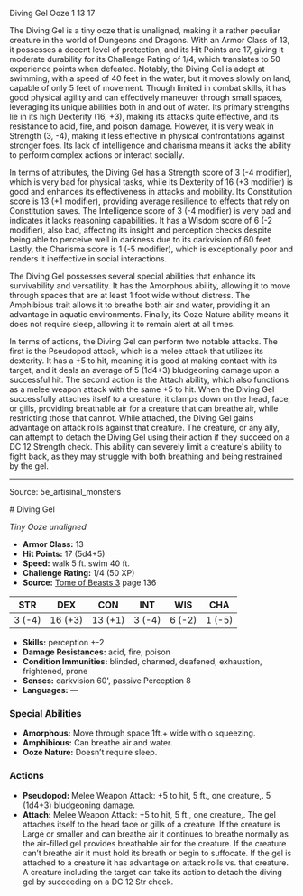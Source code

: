 <MonsterName/>Diving Gel</MonsterName>
<CreatureType/>Ooze</CreatureType>
<CR/>1</CR>
<AC/>13</AC>
<HP/>17</HP>
<summary>The Diving Gel is a tiny ooze that is unaligned, making it a rather peculiar creature in the world of Dungeons and Dragons. With an Armor Class of 13, it possesses a decent level of protection, and its Hit Points are 17, giving it moderate durability for its Challenge Rating of 1/4, which translates to 50 experience points when defeated. Notably, the Diving Gel is adept at swimming, with a speed of 40 feet in the water, but it moves slowly on land, capable of only 5 feet of movement. Though limited in combat skills, it has good physical agility and can effectively maneuver through small spaces, leveraging its unique abilities both in and out of water. Its primary strengths lie in its high Dexterity (16, +3), making its attacks quite effective, and its resistance to acid, fire, and poison damage. However, it is very weak in Strength (3, -4), making it less effective in physical confrontations against stronger foes. Its lack of intelligence and charisma means it lacks the ability to perform complex actions or interact socially. </summary>

<detail>

In terms of attributes, the Diving Gel has a Strength score of 3 (-4 modifier), which is very bad for physical tasks, while its Dexterity of 16 (+3 modifier) is good and enhances its effectiveness in attacks and mobility. Its Constitution score is 13 (+1 modifier), providing average resilience to effects that rely on Constitution saves. The Intelligence score of 3 (-4 modifier) is very bad and indicates it lacks reasoning capabilities. It has a Wisdom score of 6 (-2 modifier), also bad, affecting its insight and perception checks despite being able to perceive well in darkness due to its darkvision of 60 feet. Lastly, the Charisma score is 1 (-5 modifier), which is exceptionally poor and renders it ineffective in social interactions.

The Diving Gel possesses several special abilities that enhance its survivability and versatility. It has the Amorphous ability, allowing it to move through spaces that are at least 1 foot wide without distress. The Amphibious trait allows it to breathe both air and water, providing it an advantage in aquatic environments. Finally, its Ooze Nature ability means it does not require sleep, allowing it to remain alert at all times.

In terms of actions, the Diving Gel can perform two notable attacks. The first is the Pseudopod attack, which is a melee attack that utilizes its dexterity. It has a +5 to hit, meaning it is good at making contact with its target, and it deals an average of 5 (1d4+3) bludgeoning damage upon a successful hit. The second action is the Attach ability, which also functions as a melee weapon attack with the same +5 to hit. When the Diving Gel successfully attaches itself to a creature, it clamps down on the head, face, or gills, providing breathable air for a creature that can breathe air, while restricting those that cannot. While attached, the Diving Gel gains advantage on attack rolls against that creature. The creature, or any ally, can attempt to detach the Diving Gel using their action if they succeed on a DC 12 Strength check. This ability can severely limit a creature's ability to fight back, as they may struggle with both breathing and being restrained by the gel.</detail>



---

Source: 5e_artisinal_monsters

<statblock>
# Diving Gel

*Tiny* *Ooze* *unaligned*

- **Armor Class:** 13
- **Hit Points:** 17 (5d4+5)
- **Speed:** walk 5 ft. swim 40 ft.
- **Challenge Rating:** 1/4 (50 XP)
- **Source:** [Tome of Beasts 3](https://koboldpress.com/kpstore/product/tome-of-beasts-3-for-5th-edition/) page 136

| STR | DEX | CON | INT | WIS | CHA |
| --- | --- | --- | --- | --- | --- |
| 3 (-4) | 16 (+3) | 13 (+1) | 3 (-4) | 6 (-2) | 1 (-5) |

- **Skills:** perception +-2
- **Damage Resistances:** acid, fire, poison
- **Condition Immunities:** blinded, charmed, deafened, exhaustion, frightened, prone
- **Senses:** darkvision 60', passive Perception 8
- **Languages:** —

### Special Abilities

- **Amorphous:** Move through space 1ft.+ wide with o squeezing.
- **Amphibious:** Can breathe air and water.
- **Ooze Nature:** Doesn’t require sleep.

### Actions

- **Pseudopod:** Melee Weapon Attack: +5 to hit, 5 ft., one creature,. 5 (1d4+3) bludgeoning damage.
- **Attach:** Melee Weapon Attack: +5 to hit, 5 ft., one creature,. The gel attaches itself to the head face or gills of a creature. If the creature is Large or smaller and can breathe air it continues to breathe normally as the air-filled gel provides breathable air for the creature. If the creature can’t breathe air it must hold its breath or begin to suffocate. If the gel is attached to a creature it has advantage on attack rolls vs. that creature. A creature including the target can take its action to detach the diving gel by succeeding on a DC 12 Str check.


</statblock>


